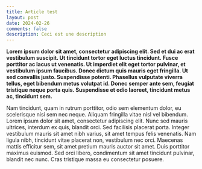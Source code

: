 ```yaml
---
title: Article test
layout: post
date: 2024-02-26
comments: false
description: Ceci est une description
---
```

**Lorem ipsum dolor sit amet, consectetur adipiscing elit. Sed et dui ac erat vestibulum suscipit. Ut tincidunt tortor eget luctus tincidunt. Fusce porttitor ac lacus ut venenatis. Ut imperdiet elit eget tortor pulvinar, et vestibulum ipsum faucibus. Donec dictum quis mauris eget fringilla. Ut sed convallis justo. Suspendisse potenti. Phasellus vulputate viverra tellus, eget bibendum metus volutpat id. Donec semper ante sem, feugiat tristique neque porta quis. Suspendisse et odio laoreet, tincidunt metus ac, tincidunt sem.**

  
Nam tincidunt, quam in rutrum porttitor, odio sem elementum dolor, eu scelerisque nisi sem nec neque. Aliquam fringilla vitae nisl vel bibendum. Lorem ipsum dolor sit amet, consectetur adipiscing elit. Nunc sed mauris ultrices, interdum ex quis, blandit orci. Sed facilisis placerat porta. Integer vestibulum mauris sit amet nibh varius, sit amet tempus felis venenatis. Nam ligula nibh, tincidunt vitae placerat non, vestibulum nec orci. Maecenas mattis efficitur sem, sit amet pretium mauris auctor sit amet. Duis porttitor maximus euismod. Sed orci libero, condimentum sit amet tincidunt pulvinar, blandit nec nunc. Cras tristique massa eu consectetur posuere.